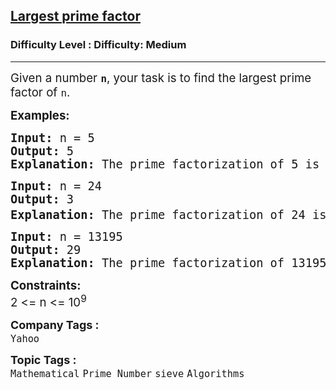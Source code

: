<h2><a href="https://www.geeksforgeeks.org/problems/largest-prime-factor2601/1?page=1&category=Mathematical&difficulty=Medium&sortBy=submissions">Largest prime factor</a></h2><h3>Difficulty Level : Difficulty: Medium</h3><hr><div class="problems_problem_content__Xm_eO"><p><span style="font-size: 14pt;">Given a number <strong><code>n</code></strong>, your task is to find the largest prime factor of <code>n</code>.</span></p>
<p><span style="font-size: 14pt;"><strong>Examples:</strong></span></p>
<pre><span style="font-size: 14pt;"><strong>Input: </strong>n = 5
<strong>Output: </strong>5
<strong>Explanation: </strong>The prime factorization of 5 is just 5. Therefore, the largest prime factor is 5.</span></pre>
<pre><span style="font-size: 14pt;"><strong>Input: </strong>n = 24
<strong>Output: </strong>3
<strong>Explanation: </strong>The prime factorization of 24 is <span class="katex"><span class="katex-mathml">2<sup>3</sup>×3</span></span>. Among the prime factors (2, 3), the largest is 3.</span></pre>
<pre><span style="font-size: 14pt;"><strong>Input: </strong>n = 13195
<strong>Output: </strong>29
<strong>Explanation: </strong>The prime factorization of 13195 is <span class="katex"><span class="katex-mathml">5×7×13×29</span></span>. The largest prime factor is 29.</span></pre>
<p><span style="font-size: 14pt;"><strong>Constraints:</strong></span><br><span style="font-size: 14pt;">2 &lt;= n &lt;= 10<sup>9</sup></span></p></div><p><span style=font-size:18px><strong>Company Tags : </strong><br><code>Yahoo</code>&nbsp;<br><p><span style=font-size:18px><strong>Topic Tags : </strong><br><code>Mathematical</code>&nbsp;<code>Prime Number</code>&nbsp;<code>sieve</code>&nbsp;<code>Algorithms</code>&nbsp;